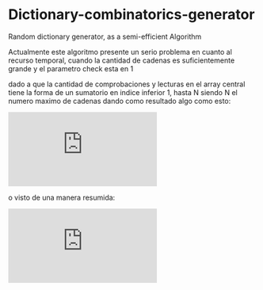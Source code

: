 # Dictionary-combinatorics-generator
Random dictionary generator, as a semi-efficient Algorithm


Actualmente este algoritmo presente un serio problema en cuanto al recurso temporal, cuando la cantidad de cadenas es 
suficientemente grande y el parametro check esta en 1

dado a que la cantidad de comprobaciones y lecturas en el array central tiene la forma de un sumatorio en indice inferior 1, hasta
N siendo N el numero maximo de cadenas dando como resultado algo como esto:

![equation](https://latex.codecogs.com/gif.latex?%5Cinline%20%5Cdpi%7B200%7D%20%5Csum_%7Bi%20%3D%201%7D%5E%7BN%7Di%20%3D%201%20&plus;%202%20&plus;%203%20&plus;%204%20...%20&plus;%20%28N%20-%201%29%20&plus;%20N)

o visto de una manera resumida:

![equation](https://latex.codecogs.com/gif.latex?%5Cinline%20%5Cdpi%7B200%7D%20%5Cfrac%7BN%28N%20&plus;%201%29%7D%7B2%7D)
